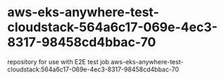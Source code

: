 # aws-eks-anywhere-test-cloudstack-564a6c17-069e-4ec3-8317-98458cd4bbac-70
repository for use with E2E test job aws-eks-anywhere-test-cloudstack:564a6c17-069e-4ec3-8317-98458cd4bbac-70
